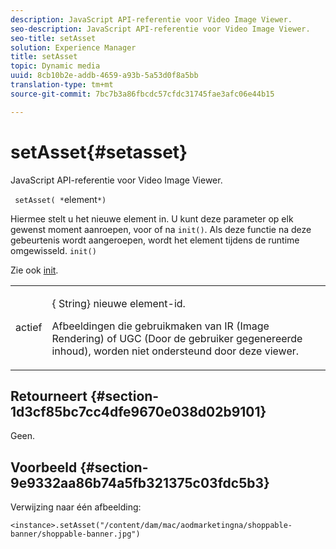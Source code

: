 ```yaml
---
description: JavaScript API-referentie voor Video Image Viewer.
seo-description: JavaScript API-referentie voor Video Image Viewer.
seo-title: setAsset
solution: Experience Manager
title: setAsset
topic: Dynamic media
uuid: 8cb10b2e-addb-4659-a93b-5a53d0f8a5bb
translation-type: tm+mt
source-git-commit: 7bc7b3a86fbcdc57cfdc31745fae3afc06e44b15

---
```



# setAsset{#setasset}

JavaScript API-referentie voor Video Image Viewer.

` setAsset( *`element`*)`

Hiermee stelt u het nieuwe element in. U kunt deze parameter op elk gewenst moment aanroepen, voor of na `init()`. Als deze functie na deze gebeurtenis wordt aangeroepen, wordt het element tijdens de runtime omgewisseld. `init()`

Zie ook [init](../../../c-html5-aem-asset-viewers/c-html5-aem-interactive-images/c-html5-aem-interactive-image-javascriptapiref/r-html5-aem-int-image-viewer-javascriptapiref-init.md#reference-aee94dd92a28410784f7a1792e28683b).

<table id="table_896DFF34A68A403DB93A6D597461A573"> 
 <tbody> 
  <tr> 
   <td colname="col1"> <p> <span class="codeph"> <span class="varname"> actief</span></span> </p> </td> 
   <td colname="col2"> <p>{<span class="codeph"> String</span>} nieuwe element-id. </p> <p>Afbeeldingen die gebruikmaken van IR (Image Rendering) of UGC (Door de gebruiker gegenereerde inhoud), worden niet ondersteund door deze viewer. </p> </td> 
  </tr> 
 </tbody> 
</table>

## Retourneert {#section-1d3cf85bc7cc4dfe9670e038d02b9101}

Geen.

## Voorbeeld {#section-9e9332aa86b74a5fb321375c03fdc5b3}

Verwijzing naar één afbeelding:

```
<instance>.setAsset("/content/dam/mac/aodmarketingna/shoppable-banner/shoppable-banner.jpg")
```

